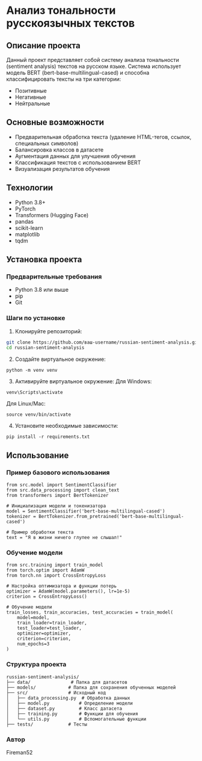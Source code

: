 # Анализ тональности русскоязычных текстов

## Описание проекта
Данный проект представляет собой систему анализа тональности (sentiment analysis) текстов на русском языке. Система использует модель BERT (bert-base-multilingual-cased) и способна классифицировать тексты на три категории:
- Позитивные
- Негативные
- Нейтральные

## Основные возможности
- Предварительная обработка текста (удаление HTML-тегов, ссылок, специальных символов)
- Балансировка классов в датасете
- Аугментация данных для улучшения обучения
- Классификация текстов с использованием BERT
- Визуализация результатов обучения

## Технологии
- Python 3.8+
- PyTorch
- Transformers (Hugging Face)
- pandas
- scikit-learn
- matplotlib
- tqdm

## Установка проекта

### Предварительные требования
- Python 3.8 или выше
- pip
- Git

### Шаги по установке
1. Клонируйте репозиторий:
```bash
git clone https://github.com/ваш-username/russian-sentiment-analysis.git
cd russian-sentiment-analysis
```

2. Создайте виртуальное окружение:
```
python -m venv venv
```
3. Активируйте виртуальное окружение: Для Windows:
```
venv\Scripts\activate
```
Для Linux/Mac:
```
source venv/bin/activate
```
4. Установите необходимые зависимости:
```
pip install -r requirements.txt
```
## Использование

### Пример базового использования
```
from src.model import SentimentClassifier
from src.data_processing import clean_text
from transformers import BertTokenizer

# Инициализация модели и токенизатора
model = SentimentClassifier('bert-base-multilingual-cased')
tokenizer = BertTokenizer.from_pretrained('bert-base-multilingual-cased')

# Пример обработки текста
text = "Я в жизни ничего глупее не слышал!"
```

### Обучение модели
```
from src.training import train_model
from torch.optim import AdamW
from torch.nn import CrossEntropyLoss

# Настройка оптимизатора и функции потерь
optimizer = AdamW(model.parameters(), lr=1e-5)
criterion = CrossEntropyLoss()

# Обучение модели
train_losses, train_accuracies, test_accuracies = train_model(
    model=model,
    train_loader=train_loader,
    test_loader=test_loader,
    optimizer=optimizer,
    criterion=criterion,
    num_epochs=3
)
```

### Структура проекта
```
russian-sentiment-analysis/
├── data/               # Папка для датасетов
├── models/            # Папка для сохранения обученных моделей
├── src/               # Исходный код
│   ├── data_processing.py  # Обработка данных
│   ├── model.py           # Определение модели
│   ├── dataset.py         # Класс датасета
│   ├── training.py        # Функции для обучения
│   └── utils.py           # Вспомогательные функции
├── tests/             # Тесты

```
### Автор

Fireman52
